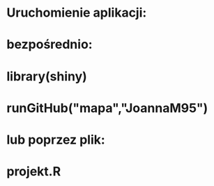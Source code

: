 # Uruchomienie aplikacji:
# bezpośrednio:
# library(shiny)
# runGitHub("mapa","JoannaM95")

# lub poprzez plik:
# projekt.R
